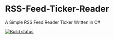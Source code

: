 # RSS-Feed-Ticker-Reader
A Simple RSS Feed Reader Ticker Written in C#

[![Build status](https://ci.appveyor.com/api/projects/status/x67x66yovj72u5nr?svg=true)](https://ci.appveyor.com/project/Neuxz/rss-feed-ticker-reader)

